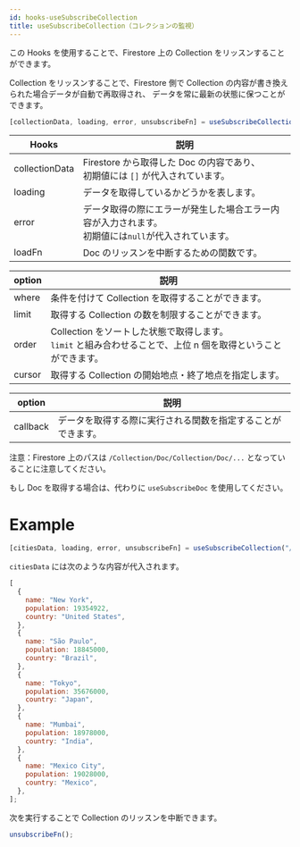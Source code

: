 ```yaml
---
id: hooks-useSubscribeCollection
title: useSubscribeCollection（コレクションの監視）
---
```


この Hooks を使用することで、Firestore 上の Collection をリッスンすることができます。

Collection をリッスンすることで、Firestore 側で Collection の内容が書き換えられた場合データが自動で再取得され、
データを常に最新の状態に保つことができます。

```js
[collectionData, loading, error, unsubscribeFn] = useSubscribeCollection(path, option);
```

| Hooks          | 説明                                                                                                   |
| -------------- | ------------------------------------------------------------------------------------------------------ |
| collectionData | Firestore から取得した Doc の内容であり、<br>初期値には `[]` が代入されています。                      |
| loading        | データを取得しているかどうかを表します。                                                               |
| error          | データ取得の際にエラーが発生した場合エラー内容が入力されます。<br>初期値には`null`が代入されています。 |
| loadFn         | Doc のリッスンを中断するための関数です。                                                               |

| option | 説明                                                                                                             |
| ------ | ---------------------------------------------------------------------------------------------------------------- |
| where  | 条件を付けて Collection を取得することができます。                                                               |
| limit  | 取得する Collection の数を制限することができます。                                                               |
| order  | Collection をソートした状態で取得します。<br>`limit` と組み合わせることで、上位 n 個を取得ということができます。 |
| cursor | 取得する Collection の開始地点・終了地点を指定します。                                                           |

| option   | 説明                                                         |
| -------- | ------------------------------------------------------------ |
| callback | データを取得する際に実行される関数を指定することができます。 |

注意：Firestore 上のパスは `/Collection/Doc/Collection/Doc/...` となっていることに注意してください。

もし Doc を取得する場合は、代わりに `useSubscribeDoc` を使用してください。

# Example

```js
[citiesData, loading, error, unsubscribeFn] = useSubscribeCollection("/cities");
```

`citiesData` には次のような内容が代入されます。

```js
[
  {
    name: "New York",
    population: 19354922,
    country: "United States",
  },
  {
    name: "São Paulo",
    population: 18845000,
    country: "Brazil",
  },
  {
    name: "Tokyo",
    population: 35676000,
    country: "Japan",
  },
  {
    name: "Mumbai",
    population: 18978000,
    country: "India",
  },
  {
    name: "Mexico City",
    population: 19028000,
    country: "Mexico",
  },
];
```

次を実行することで Collection のリッスンを中断できます。

```js
unsubscribeFn();
```
